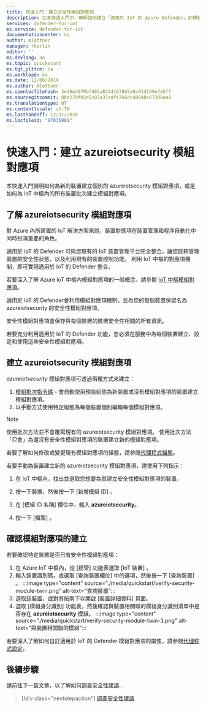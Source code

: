 ```yaml
---
title: 快速入門：建立安全性模組對應項
description: 在本快速入門中，瞭解如何建立「適用於 IoT 的 Azure Defender」的模組對應項，以便與「適用於 IoT 的 Azure Defender」搭配使用。
services: defender-for-iot
ms.service: defender-for-iot
documentationcenter: na
author: mlottner
manager: rkarlin
editor: ''
ms.devlang: na
ms.topic: quickstart
ms.tgt_pltfrm: na
ms.workload: na
ms.date: 11/08/2019
ms.author: mlottner
ms.openlocfilehash: 3e48ed870bf405a82441678b5e8c01d199e7ebff
ms.sourcegitcommit: 8be279f92d5c07a37adfe766dc40648c673d8aa8
ms.translationtype: HT
ms.contentlocale: zh-TW
ms.lasthandoff: 12/31/2020
ms.locfileid: "97835001"
---
```

# <a name="quickstart-create-an-azureiotsecurity-module-twin"></a>快速入門：建立 azureiotsecurity 模組對應項

本快速入門說明如何為新的裝置建立個別的 azureiotsecurity  模組對應項，或是如何為 IoT 中樞內的所有裝置批次建立模組對應項。

## <a name="understanding-azureiotsecurity-module-twins"></a>了解 azureiotsecurity 模組對應項

對 Azure 內所建置的 IoT 解決方案來說，裝置對應項在裝置管理和程序自動化中同時扮演重要的角色。

適用於 IoT 的 Defender 可與您現有的 IoT 裝置管理平台完全整合，讓您能夠管理裝置的安全性狀態，以及利用現有的裝置控制功能。
利用 IoT 中樞的對應項機制，即可實現適用於 IoT 的 Defender 整合。

若要深入了解 Azure IoT 中樞內模組對應項的一般概念，請參閱 [IoT 中樞模組對應項](../iot-hub/iot-hub-devguide-module-twins.md)。

適用於 IoT 的 Defender會利用模組對應項機制，並為您的每個裝置保留名為 azureiotsecurity 的安全性模組對應項。

安全性模組對應項會保存與每個裝置的裝置安全性相關的所有資訊。

若要充分利用適用於 IoT 的 Defender 功能，您必須在服務中為每個裝置建立、設定和使用這些安全性模組對應項。

## <a name="create-azureiotsecurity-module-twin"></a>建立 azureiotsecurity 模組對應項

_azureiotsecurity_ 模組對應項可透過兩種方式來建立：

1. [模組批次指令碼](https://aka.ms/iot-security-github-create-module) - 會自動使用預設組態為新裝置或沒有模組對應項的裝置建立模組對應項。
1. 以手動方式使用特定組態為每個裝置個別編輯每個模組對應項。

>[!NOTE]
> 使用批次方法並不會覆寫現有的 azureiotsecurity 模組對應項。 使用批次方法「只會」為還沒有安全性模組對應項的裝置建立新的模組對應項。

若要了解如何修改或變更現有模組對應項的組態，請參閱[代理程式組態](how-to-agent-configuration.md)。

若要手動為裝置建立新的 azureiotsecurity  模組對應項，請使用下列指示：

1. 在 IoT 中樞內，找出並選取您想要為其建立安全性模組對應項的裝置。
1. 按一下裝置，然後按一下 [新增模組 ID]  。
1. 在 [模組 ID 名稱]  欄位中，輸入 **azureiotsecurity**。

1. 按一下 [檔案]  。

## <a name="verify-creation-of-a-module-twin"></a>確認模組對應項的建立

若要確認特定裝置是否已有安全性模組對應項：

1. 在 Azure IoT 中樞內，從 [總管]  功能表選取 [IoT 裝置]  。
1. 輸入裝置識別碼，或選取 [查詢裝置欄位]  中的選項，然後按一下 [查詢裝置]  。
    :::image type="content" source="./media/quickstart/verify-security-module-twin.png" alt-text="查詢裝置":::
1. 選取該裝置，或對其按兩下以開啟 [裝置詳細資料] 頁面。
1. 選取 [模組身分識別]  功能表，然後確認與裝置相關聯的模組身分識別清單中是否存在 **azureiotsecurity** 模組。
    :::image type="content" source="./media/quickstart/verify-security-module-twin-3.png" alt-text="與裝置相關聯的模組":::

若要深入了解如何自訂適用於 IoT 的 Defender 模組對應項的屬性，請參閱[代理程式設定](how-to-agent-configuration.md)。

## <a name="next-steps"></a>後續步驟

請前往下一篇文章，以了解如何調查安全性建議...

> [!div class="nextstepaction"]
> [調查安全性建議](quickstart-investigate-security-recommendations.md)